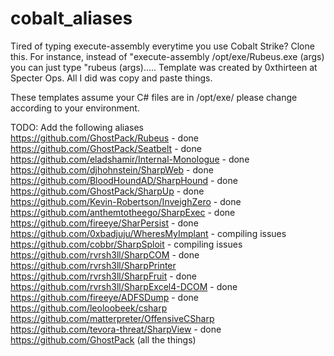 # cobalt_aliases
Tired of typing execute-assembly everytime you use Cobalt Strike?  Clone this.  For instance, instead of "execute-assembly /opt/exe/Rubeus.exe (args) you can just type "rubeus (args)..... Template was created by 0xthirteen at Specter Ops.  All I did was copy and paste things.

These templates assume your C# files are in /opt/exe/ please change according to your environment.

TODO:
Add the following aliases <br>
https://github.com/GhostPack/Rubeus - done <br>
https://github.com/GhostPack/Seatbelt - done <br>
https://github.com/eladshamir/Internal-Monologue - done <br>
https://github.com/djhohnstein/SharpWeb - done <br>
https://github.com/BloodHoundAD/SharpHound - done <br>
https://github.com/GhostPack/SharpUp - done <br>
https://github.com/Kevin-Robertson/InveighZero - done <br>
https://github.com/anthemtotheego/SharpExec - done <br>
https://github.com/fireeye/SharPersist - done <br>
https://github.com/0xbadjuju/WheresMyImplant - compiling issues<br>
https://github.com/cobbr/SharpSploit - compiling issues <br>
https://github.com/rvrsh3ll/SharpCOM - done <br>
https://github.com/rvrsh3ll/SharpPrinter <br>
https://github.com/rvrsh3ll/SharpFruit - done <br>
https://github.com/rvrsh3ll/SharpExcel4-DCOM - done <br>
https://github.com/fireeye/ADFSDump - done <br>
https://github.com/leoloobeek/csharp <br>
https://github.com/matterpreter/OffensiveCSharp <br>
https://github.com/tevora-threat/SharpView - done <br>
https://github.com/GhostPack (all the things)
